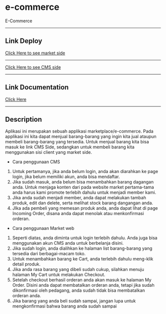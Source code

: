 # e-commerce

E-Commerce

---

## Link Deploy

[Click Here to see market side](https://toko-gunpla-marketplace.firebaseapp.com)

---

[Click Here to see CMS side](https://toko-gunpla-cms.firebaseapp.com)

---

## Link Documentation

[Click Here](https://documenter.getpostman.com/view/10570997/SzS7RmRJ)

---

## Description

Aplikasi ini merupakan sebuah applikasi marketplace/e-commerce. Pada applikasi ini kita dapat menjual barang-barang yang ingin kita jual ataupun membeli barang-barang yang tersedia. Untuk menjual barang kita bisa masuk ke link CMS Side, sedangkan untuk membeli barang kita menggunakan sisi client yang market side.

-   Cara penggunaan CMS

1. Untuk pertamanya, jika anda belum login, anda akan diarahkan ke page login, jika belum memiliki akun, anda bisa mendaftar.
2. Jika sudah masuk, anda belum bisa menambahkan barang dagangan anda. Untuk menjaga konten dari pada website market pertama-tama anda harus kami promote terlebih dahulu untuk menjadi member kami.
3. Jika anda sudah menjadi member, anda dapat melakukan tambah produk, edit dan delete, serta melihat stock barang dangangan anda.
4. JIka ada pembeli yang memesan produk anda, anda dapat lihat di page Incoming Order, disana anda dapat menolak atau menkonfirmasi orderan.

-   Cara penggunaan Market web

1. Seperti diatas, anda diminta untuk login terlebih dahulu. Anda juga bisa menggunakan akun CMS anda untuk berbelanja disini.
2. Jika sudah login, anda dialihkan ke halaman list barang-barang yang tersedia dari berbagai-macam toko.
3. Untuk menambahkan barang ke Cart, anda terlebih dahulu meng-klik detail produk.
4. Jika anda rasa barang yang dibeli sudah cukup, silahkan menuju halaman My Cart untuk melakukan Checkout.
5. Setelah checkout berhasil orderan anda akan masuk ke halaman My Order. Disini anda dapat membatalkan orderan anda, tetapi jika sudah dikonfirmasi oleh pedagang, anda sudah tidak bisa membatalkan orderan anda.
6. Jika barang yang anda beli sudah sampai, jangan lupa untuk mengkonfirmasi bahwa barang anda sudah sampai
